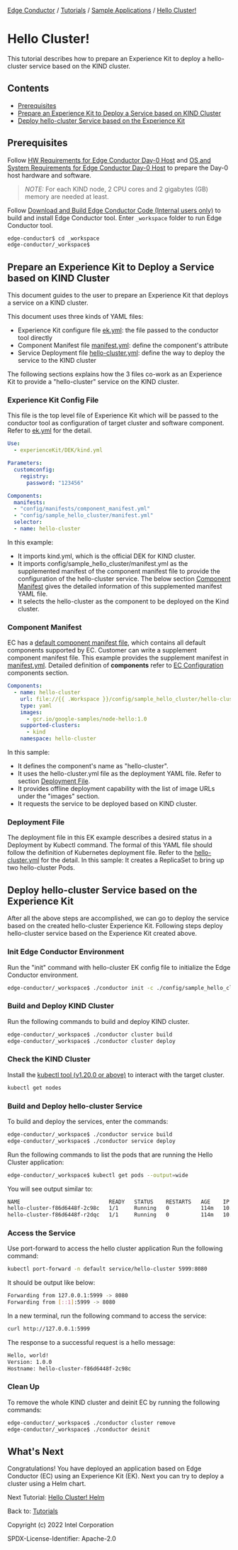 [Edge Conductor]: https://github.com/intel/edge-conductor
[Tutorials]: ../index.md
[Sample Applications]: ./index.md
[Hello Cluster!]: ./hello-cluster.md
[Hello Cluster! Helm]: ./hello-cluster-helm.md
[Web Indexing Application]: ./web-indexing.md
[Get Started]: ../../guides/get-started.md
[EC Configuration]: ../../guides/ec-configurations.md

[Edge Conductor] / [Tutorials] / [Sample Applications] / [Hello Cluster!]

# Hello Cluster!

This tutorial describes how to prepare an Experience Kit to deploy a hello-cluster service based on the KIND cluster. 

## Contents

- [Prerequisites](#prerequisites)
- [Prepare an Experience Kit to Deploy a Service based on KIND Cluster](#prepare-an-experience-kit-to-deploy-a-service-based-on-kind-cluster)
- [Deploy hello-cluster Service based on the Experience Kit](#deploy-hello-cluster-service-based-on-the-experience-kit)

## Prerequisites

Follow [HW Requirements for Edge Conductor Day-0
Host](../../../README.md#hw-requirements-for-edge-conductor-day-0-host) and [OS and
System Requirements for Edge Conductor Day-0
Host](../../../README.md#os-and-system-requirements-for-edge-conductor-day-0-host)
to prepare the Day-0 host hardware and software.

> *NOTE:*  For each KIND node, 2 CPU cores and 2 gigabytes (GB) memory are
> needed at least.

Follow
[Download and Build Edge Conductor Code (Internal users only)](../../../README.md#download-and-build-edge-conductor-code--internal-users-only-)
to build and install Edge Conductor tool.
Enter `_workspace` folder to run Edge Conductor tool.
```bash
edge-conductor$ cd _workspace
edge-conductor/_workspace$
```

## Prepare an Experience Kit to Deploy a Service based on KIND Cluster


This document guides to the user to prepare an Experience Kit that deploys a service on a KIND cluster.  

This document uses three kinds of YAML files:
 - Experience Kit configure file [ek.yml](../../../examples/sample_hello_cluster/ek.yml): the file passed to the conductor tool directly
 - Component Manifest file [manifest.yml](../../../examples/sample_hello_cluster/manifest.yml): define the component's attribute
 - Service Deployment file [hello-cluster.yml](../../../examples/sample_hello_cluster/hello-cluster.yml): define the way to deploy the service to the KIND cluster

The following sections explains how the 3 files co-work as an Experience Kit to provide a "hello-cluster" service on the KIND cluster.


### Experience Kit Config File
This file is the top level file of Experience Kit which will be passed to the conductor tool as configuration of target cluster and software component. Refer to [ek.yml](../../../examples/sample_hello_cluster/ek.yml) for the detail.

```yaml
Use:
  - experienceKit/DEK/kind.yml

Parameters:
  customconfig:
    registry:
      password: "123456"

Components:
  manifests:
  - "config/manifests/component_manifest.yml"
  - "config/sample_hello_cluster/manifest.yml"
  selector:
  - name: hello-cluster
```
In this example:
- It imports kind.yml, which is the official DEK for KIND cluster.
- It imports config/sample_hello_cluster/manifest.yml as the supplemented manifest of the component manifest file to provide the configuration of the hello-cluster service. The below section [Component Manifest](#component-manifest) gives the detailed information of this supplemented manifest YAML file.
- It selects the hello-cluster as the component to be deployed on the Kind cluster. 

### Component Manifest
EC has a [default component manifest file](../../../configs/manifests/component_manifest.yml), which contains all default components supported by EC. Customer can write a supplement component manifest file. This example provides the supplement manifest in [manifest.yml](../../../examples/sample_hello_cluster/manifest.yml).
Detailed definition of **components** refer to [EC Configuration](../../guides/ec-configurations.md) components section.

```yaml
Components:
  - name: hello-cluster
    url: file://{{ .Workspace }}/config/sample_hello_cluster/hello-cluster.yml
    type: yaml
    images:
      - gcr.io/google-samples/node-hello:1.0
    supported-clusters:
      - kind
    namespace: hello-cluster
```
In this sample:
- It defines the component's name as "hello-cluster". 
- It uses the hello-cluster.yml file as the deployment YAML file. Refer to section [Deployment File](#deployment-file).
- It provides offline deployment capability with the list of image URLs under the "images" section. 
- It requests the service to be deployed based on KIND cluster.

### Deployment File
The deployment file in this EK example describes a desired status in a Deployment by Kubectl command. The formal of this YAML file should follow the definition of Kubernetes deployment file. Refer to the [hello-cluster.yml](../../../examples/sample_hello_cluster/hello-cluster.yml) for the detail.
In this sample:
 It creates a ReplicaSet to bring up two hello-cluster Pods.

## Deploy hello-cluster Service based on the Experience Kit
After all the above steps are accomplished, we can go to deploy the service based on the created hello-cluster Experience Kit. Following steps deploy hello-cluster service based on the Experience Kit created above. 

### Init Edge Conductor Environment
Run the "init" command with hello-cluster EK config file to initialize the Edge Conductor environment. 

```bash
edge-conductor/_workspace$ ./conductor init -c ./config/sample_hello_cluster/ek.yml
```
### Build and Deploy KIND Cluster
Run the following commands to build and deploy KIND cluster.
```bash
edge-conductor/_workspace$ ./conductor cluster build
edge-conductor/_workspace$ ./conductor cluster deploy
```

### Check the KIND Cluster
Install the [kubectl tool (v1.20.0 or above)](https://kubernetes.io/docs/tasks/tools/) to
interact with the target cluster.

```bash
kubectl get nodes
```
### Build and Deploy hello-cluster Service
To build and deploy the services, enter the commands:

```bash
edge-conductor/_workspace$ ./conductor service build
edge-conductor/_workspace$ ./conductor service deploy
```
Run the following commands to list the pods that are running the Hello Cluster application:

```bash
edge-conductor/_workspace$ kubectl get pods --output=wide
```
You will see output similar to:
```bash
NAME                            READY   STATUS    RESTARTS   AGE    IP           NODE          NOMINATED NODE   READINESS GATES
hello-cluster-f86d6448f-2c98c   1/1     Running   0          114m   10.244.1.4   kind-worker   <none>           <none>
hello-cluster-f86d6448f-r2dqc   1/1     Running   0          114m   10.244.1.3   kind-worker   <none>           <none>
```
### Access the Service
Use port-forward to access the hello cluster application
Run the following command:
```bash
kubectl port-forward -n default service/hello-cluster 5999:8080
```
It should be output like below:
```bash
Forwarding from 127.0.0.1:5999 -> 8080
Forwarding from [::1]:5999 -> 8080
```
In a new terminal, run the following command to access the service:

```bash
curl http://127.0.0.1:5999
```
The response to a successful request is a hello message:

```bash
Hello, world!
Version: 1.0.0
Hostname: hello-cluster-f86d6448f-2c98c
```
### Clean Up
To remove the whole KIND cluster and deinit EC by running the following commands:

```bash
edge-conductor/_workspace$ ./conductor cluster remove
edge-conductor/_workspace$ ./conductor deinit
```

##  What's Next

Congratulations! You have deployed an application based on Edge Conductor (EC) using an Experience Kit (EK).
Next you can try to deploy a cluster using a Helm chart.

Next Tutorial: [Hello Cluster! Helm](./hello-cluster-helm.md)

Back to: [Tutorials](/docs/tutorials/index.md)

Copyright (c) 2022 Intel Corporation

SPDX-License-Identifier: Apache-2.0
